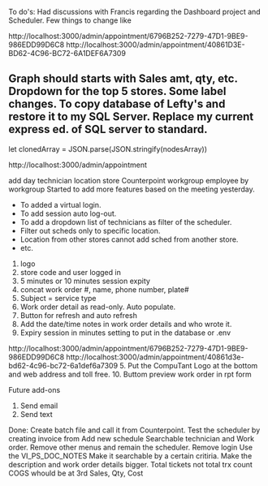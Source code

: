 To do's:
Had discussions with Francis regarding the Dashboard project and Scheduler. Few things to change like

http://localhost:3000/admin/appointment/6796B252-7279-47D1-9BE9-986EDD99D6C8
http://localhost:3000/admin/appointment/40861D3E-BD62-4C96-BC72-6A1DEF6A7309


Graph should starts with Sales amt, qty, etc.
Dropdown for the top 5 stores.
Some label changes.
To copy database of Lefty's and restore it to my SQL Server.
Replace my current express ed. of SQL server to standard.
----------------------------
let clonedArray = JSON.parse(JSON.stringify(nodesArray))



http://localhost:3000/admin/appointment

add day
technician
location
store
Counterpoint workgroup
employee by workgroup
Started to add more features based on the meeting yesterday.
 * To added a virtual login.
 * To add session auto log-out.
 * To add a dropdown list of technicians as filter of the scheduler.
 * Filter out scheds only to specific location.
 * Location from other stores cannot add sched from another store.
 * etc.
1. logo
2. store code and user logged in
3. 5 minutes or 10 minutes session expity
4. concat work order #, name, phone number, plate#
6. Subject = service type
7. Work order detail as read-only. Auto populate.
8. Button for refresh and auto refresh 
9. Add the date/time notes in work order details and who wrote it.
11. Expiry session in minutes setting to put in the database or .env

 http://localhost:3000/admin/appointment/6796B252-7279-47D1-9BE9-986EDD99D6C8
http://localhost:3000/admin/appointment/40861d3e-bd62-4c96-bc72-6a1def6a7309
5. Put the CompuTant Logo at the bottom and web address and toll free.
10. Buttom preview work order in rpt form


Future add-ons
1. Send email
2. Send text




Done:
Create batch file and call it from Counterpoint.
Test the scheduler by creating invoice from
Add new schedule
Searchable technician and Work order.
Remove other menus and remain the scheduler.
Remove login
Use the VI_PS_DOC_NOTES
Make it searchable by a certain critiria.
Make the description and work order details bigger.
Total tickets not total trx count
COGS whould be at 3rd
Sales, Qty, Cost